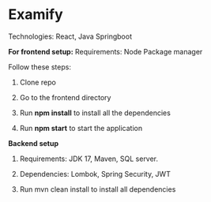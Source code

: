 # Examify

Technologies: React, Java Springboot

**For frontend setup:**
Requirements: Node Package manager

Follow these steps:

1) Clone repo

2) Go to the frontend directory

3) Run **npm install** to install all the dependencies

4) Run **npm start** to start the application


**Backend setup**

1) Requirements: JDK 17, Maven, SQL server.

2) Dependencies: Lombok, Spring Security, JWT

3) Run mvn clean install to install all dependencies
